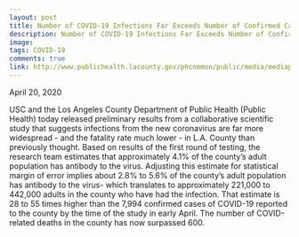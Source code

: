 ```yaml
---
layout: post
title: Number of COVID-19 Infections Far Exceeds Number of Confirmed Cases in Los Angeles County 
description: Number of COVID-19 Infections Far Exceeds Number of Confirmed Cases in Los Angeles County 
image: 
tags: COVID-19
comments: true
link: http://www.publichealth.lacounty.gov/phcommon/public/media/mediapubhpdetail.cfm?prid=2328
---
```

April 20, 2020

USC and the Los Angeles County Department of Public Health (Public
Health) today released preliminary results from a collaborative
scientific study that suggests infections from the new coronavirus are
far more widespread - and the fatality rate much lower - in L.A. County
than previously thought. Based on results of the first round of testing,
the research team estimates that approximately 4.1% of the county’s
adult population has antibody to the virus. Adjusting this estimate for
statistical margin of error implies about 2.8% to 5.6% of the county’s
adult population has antibody to the virus- which translates to
approximately 221,000 to 442,000 adults in the county who have had the
infection. That estimate is 28 to 55 times higher than the 7,994
confirmed cases of COVID-19 reported to the county by the time of the
study in early April. The number of COVID-related deaths in the county
has now surpassed 600.
